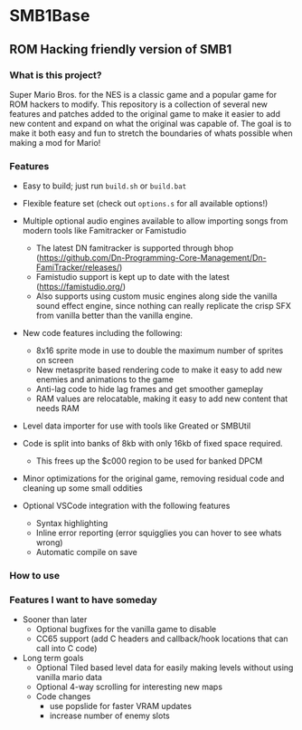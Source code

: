 # SMB1Base

## ROM Hacking friendly version of SMB1

### What is this project?

Super Mario Bros. for the NES is a classic game and a popular game for ROM hackers to modify.
This repository is a collection of several new features and patches added to the original game to make
it easier to add new content and expand on what the original was capable of.
The goal is to make it both easy and fun to stretch the boundaries of whats possible when making a
mod for Mario!

### Features

- Easy to build; just run `build.sh` or `build.bat`

- Flexible feature set (check out `options.s` for all available options!)

- Multiple optional audio engines available to allow importing songs from modern tools like Famitracker or Famistudio
  - The latest DN famitracker is supported through bhop (https://github.com/Dn-Programming-Core-Management/Dn-FamiTracker/releases/)
  - Famistudio support is kept up to date with the latest (https://famistudio.org/)
  - Also supports using custom music engines along side the vanilla sound effect engine, since nothing can really replicate the crisp SFX from vanilla better than the vanilla engine.

- New code features including the following:
  - 8x16 sprite mode in use to double the maximum number of sprites on screen
  - New metasprite based rendering code to make it easy to add new enemies and animations to the game
  - Anti-lag code to hide lag frames and get smoother gameplay
  - RAM values are relocatable, making it easy to add new content that needs RAM

- Level data importer for use with tools like Greated or SMBUtil

- Code is split into banks of 8kb with only 16kb of fixed space required.
  - This frees up the $c000 region to be used for banked DPCM

- Minor optimizations for the original game, removing residual code and cleaning up some small oddities

- Optional VSCode integration with the following features
  - Syntax highlighting
  - Inline error reporting (error squigglies you can hover to see whats wrong)
  - Automatic compile on save

### How to use

### Features I want to have someday

- Sooner than later
  - Optional bugfixes for the vanilla game to disable
  - CC65 support (add C headers and callback/hook locations that can call into C code)
- Long term goals
  - Optional Tiled based level data for easily making levels without using vanilla mario data
  - Optional 4-way scrolling for interesting new maps
  - Code changes
    - use popslide for faster VRAM updates
    - increase number of enemy slots
